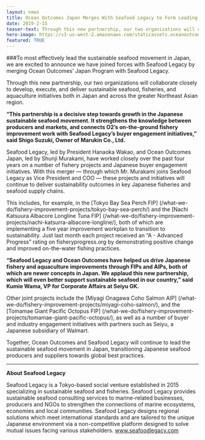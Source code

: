 ```yaml
---
layout: news
title: Ocean Outcomes Japan Merges With Seafood Legacy to Form Leading Japanese Sustainable Seafood and Fisheries Partnership
date: 2019-2-15
teaser-text: Through this new partnership, our two organizations will collaborate closely to develop, execute, and deliver sustainable seafood, fisheries, and aquaculture initiatives both in Japan and across the greater Northeast Asian region.
hero-image: https://s3-us-west-2.amazonaws.com/staticassets.oceanoutcomes.org/news+and+analysis/hero+images/O2-SFL-merger-hero.jpg
featured: TRUE
---
```

###To most effectively lead the sustainable seafood movement in Japan, we are excited to announce we have joined forces with Seafood Legacy by merging Ocean Outcomes’ Japan Program with Seafood Legacy.

Through this new partnership, our two organizations will collaborate closely to develop, execute, and deliver sustainable seafood, fisheries, and aquaculture initiatives both in Japan and across the greater Northeast Asian region.

**“This partnership is a decisive step towards growth in the Japanese sustainable seafood movement. It strengthens the knowledge between producers and markets, and connects O2’s on-the-ground fishery improvement work with Seafood Legacy’s buyer engagement initiatives,” said Shigo Suzuki, Owner of Marukin Co., Ltd.**

Seafood Legacy, led by President Hanaoka Wakao, and Ocean Outcomes Japan, led by Shunji Murakami, have worked closely over the past four years on a number of fishery projects and Japanese buyer engagement initiatives. With this merger — through which Mr. Murakami joins Seafood Legacy as Vice President and COO — these projects and initiatives will continue to deliver sustainability outcomes in key Japanese fisheries and seafood supply chains.

This includes, for example, in the [Tokyo Bay Sea Perch FIP] (/what-we-do/fishery-improvement-projects/tokyo-bay-sea-perch/) and the [Nachi Katsuura Albacore Longline Tuna FIP] (/what-we-do/fishery-improvement-projects/nachi-katsurra-albacore-longline/), both of which are implementing a five year improvement workplan to transition to sustainability. Just last month each project received an “A - Advanced Progress” rating on fisheryprogress.org by demonstrating positive change and improved on-the-water fishing practices.

**“Seafood Legacy and Ocean Outcomes have helped us drive Japanese fishery and aquaculture improvements through FIPs and AIPs, both of which are newer concepts in Japan. We applaud this new partnership, which will even better support sustainable seafood in our country,” said Kumie Wama, VP for Corporate Affairs at Seiyu GK.**

Other joint projects include the [Miyagi Onagawa Coho Salmon AIP] (/what-we-do/fishery-improvement-projects/miyagi-coho-salmon/), and the [Tomamae Giant Pacific Octopus FIP] (/what-we-do/fishery-improvement-projects/tomamae-giant-pacific-octopus/), as well as a number of buyer and industry engagement initiatives with partners such as Seiyu, a Japanese subsidiary of Walmart.

Together, Ocean Outcomes and Seafood Legacy will continue to lead the sustainable seafood movement in Japan, transitioning Japanese seafood producers and suppliers towards global best practices.

----

**About Seafood Legacy**

Seafood Legacy is a Tokyo-based social venture established in 2015 specializing in sustainable seafood and fisheries. Seafood Legacy provides sustainable seafood consulting services to marine-related businesses, producers and NGOs to strengthen the connections of marine ecosystems, economies and local communities. Seafood Legacy designs regional solutions which meet international standards and are tailored to the unique Japanese environment via a non-competitive platform designed to solve mutual issues facing various stakeholders. <a href="https://seafoodlegacy.com/" target="_blank">www.seafoodlegacy.com</a>
